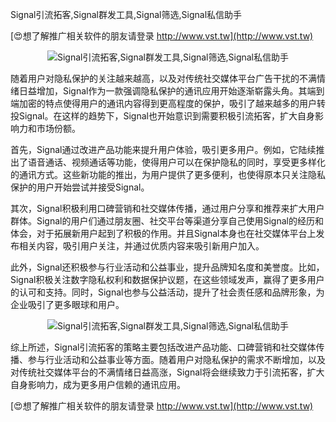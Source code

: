 Signal引流拓客,Signal群发工具,Signal筛选,Signal私信助手

[😍想了解推广相关软件的朋友请登录 http://www.vst.tw](http://www.vst.tw)

 <center><img src="https://vst.tw/MP4/tuiguang/png/8.png" alt="Signal引流拓客,Signal群发工具,Signal筛选,Signal私信助手"></center>

随着用户对隐私保护的关注越来越高，以及对传统社交媒体平台广告干扰的不满情绪日益增加，Signal作为一款强调隐私保护的通讯应用开始逐渐崭露头角。其端到端加密的特点使得用户的通讯内容得到更高程度的保护，吸引了越来越多的用户转投Signal。在这样的趋势下，Signal也开始意识到需要积极引流拓客，扩大自身影响力和市场份额。

首先，Signal通过改进产品功能来提升用户体验，吸引更多用户。例如，它陆续推出了语音通话、视频通话等功能，使得用户可以在保护隐私的同时，享受更多样化的通讯方式。这些新功能的推出，为用户提供了更多便利，也使得原本只关注隐私保护的用户开始尝试并接受Signal。

其次，Signal积极利用口碑营销和社交媒体传播，通过用户分享和推荐来扩大用户群体。Signal的用户们通过朋友圈、社交平台等渠道分享自己使用Signal的经历和体会，对于拓展新用户起到了积极的作用。并且Signal本身也在社交媒体平台上发布相关内容，吸引用户关注，并通过优质内容来吸引新用户加入。

此外，Signal还积极参与行业活动和公益事业，提升品牌知名度和美誉度。比如，Signal积极关注数字隐私权利和数据保护议题，在这些领域发声，赢得了更多用户的认可和支持。同时，Signal也参与公益活动，提升了社会责任感和品牌形象，为企业吸引了更多眼球和用户。

 <center><img src="https://vst.tw/MP4/tuiguang/png/5.png" alt="Signal引流拓客,Signal群发工具,Signal筛选,Signal私信助手"></center>

综上所述，Signal引流拓客的策略主要包括改进产品功能、口碑营销和社交媒体传播、参与行业活动和公益事业等方面。随着用户对隐私保护的需求不断增加，以及对传统社交媒体平台的不满情绪日益高涨，Signal将会继续致力于引流拓客，扩大自身影响力，成为更多用户信赖的通讯应用。

[😍想了解推广相关软件的朋友请登录 http://www.vst.tw](http://www.vst.tw)




